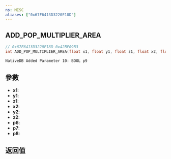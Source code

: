 ```yaml
---
ns: MISC
aliases: ["0x67F6413D3220E18D"]
---
```

## ADD_POP_MULTIPLIER_AREA

```c
// 0x67F6413D3220E18D 0x42BF09B3
int ADD_POP_MULTIPLIER_AREA(float x1, float y1, float z1, float x2, float y2, float z2, float p6, float p7, BOOL p8);
```

```
NativeDB Added Parameter 10: BOOL p9
```

## 參數
* **x1**: 
* **y1**: 
* **z1**: 
* **x2**: 
* **y2**: 
* **z2**: 
* **p6**: 
* **p7**: 
* **p8**: 

## 返回值
